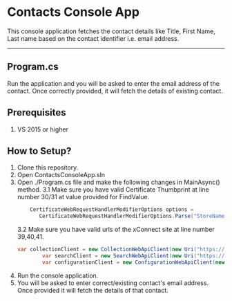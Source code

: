 # Contacts Console App

This console application fetches the contact details like Title, First Name, Last name based on the contact identifier i.e. email address.

---

## Program.cs
Run the application and you will be asked to enter the email address of the contact. Once correctly provided, it will fetch the details of existing contact.

## Prerequisites
1. VS 2015 or higher

## How to Setup?
1. Clone this repository.
2. Open ContactsConsoleApp.sln
3. Open ./Program.cs file and make the following changes in MainAsync() method.
    3.1 Make sure you have valid Certificate Thumbprint at line number 30/31 at value provided for FindValue.
    ```csharp
        CertificateWebRequestHandlerModifierOptions options =
           CertificateWebRequestHandlerModifierOptions.Parse("StoreName=My;StoreLocation=LocalMachine;FindType=FindByThumbprint;FindValue=587d948806e57cf511b37a447a2453a02dfd3686");
    ```
    3.2 Make sure you have valid urls of the xConnect site at line number 39,40,41.
    ```csharp
   var collectionClient = new CollectionWebApiClient(new Uri("https://sc9.xconnect/odata"), clientModifiers, new[] { certificateModifier });
            var searchClient = new SearchWebApiClient(new Uri("https://sc9.xconnect/odata"), clientModifiers, new[] { certificateModifier });
            var configurationClient = new ConfigurationWebApiClient(new Uri("https://sc9.xconnect/configuration"), clientModifiers, new[] { certificateModifier });
    ```
4. Run the console application.
5. You will be asked to enter correct/existing contact's email address. Once provided it will fetch the details of that contact.
